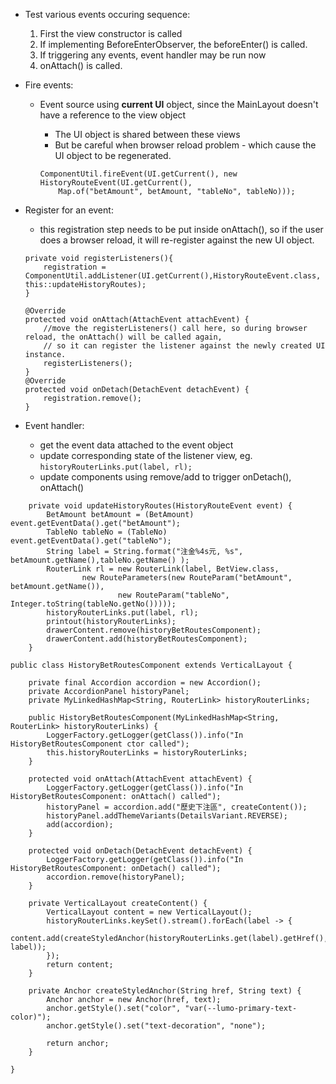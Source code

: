 - Test various events occuring sequence:
    1. First the view constructor is called
    2. If implementing BeforeEnterObserver, the beforeEnter() is called.
    3. If triggering any events, event handler may be run now
    4. onAttach() is called. 
- Fire events:
    - Event source using **current UI** object, since the MainLayout doesn't have a reference to the view object
        - The UI object is shared between these views
        - But be careful when browser reload problem -  which cause the UI object to be regenerated.

        ```
        ComponentUtil.fireEvent(UI.getCurrent(), new HistoryRouteEvent(UI.getCurrent(),
            Map.of("betAmount", betAmount, "tableNo", tableNo)));
        ```
- Register for an event:
    - this registration step needs to be put inside onAttach(), so if the user does a browser reload, it will re-register against the new UI object.

    ```
    private void registerListeners(){
        registration = ComponentUtil.addListener(UI.getCurrent(),HistoryRouteEvent.class, this::updateHistoryRoutes);
    }

    @Override
    protected void onAttach(AttachEvent attachEvent) {
        //move the registerListeners() call here, so during browser reload, the onAttach() will be called again,
        // so it can register the listener against the newly created UI instance.
        registerListeners();
    }
    @Override
    protected void onDetach(DetachEvent detachEvent) {
        registration.remove();
    }
    ```
- Event handler:
    - get the event data attached to the event object
    - update corresponding state of the listener view, eg. `historyRouterLinks.put(label, rl);`
    - update components using remove/add to trigger onDetach(), onAttach()

```
    private void updateHistoryRoutes(HistoryRouteEvent event) {
        BetAmount betAmount = (BetAmount) event.getEventData().get("betAmount");
        TableNo tableNo = (TableNo) event.getEventData().get("tableNo");
        String label = String.format("注金%4s元, %s", betAmount.getName(),tableNo.getName() );
        RouterLink rl = new RouterLink(label, BetView.class,
                new RouteParameters(new RouteParam("betAmount",  betAmount.getName()),
                        new RouteParam("tableNo", Integer.toString(tableNo.getNo()))));
        historyRouterLinks.put(label, rl);
        printout(historyRouterLinks);
        drawerContent.remove(historyBetRoutesComponent);
        drawerContent.add(historyBetRoutesComponent);
    }

```

```
public class HistoryBetRoutesComponent extends VerticalLayout {

    private final Accordion accordion = new Accordion();
    private AccordionPanel historyPanel;
    private MyLinkedHashMap<String, RouterLink> historyRouterLinks;

    public HistoryBetRoutesComponent(MyLinkedHashMap<String, RouterLink> historyRouterLinks) {
        LoggerFactory.getLogger(getClass()).info("In HistoryBetRoutesComponent ctor called");
        this.historyRouterLinks = historyRouterLinks;
    }

    protected void onAttach(AttachEvent attachEvent) {
        LoggerFactory.getLogger(getClass()).info("In HistoryBetRoutesComponent: onAttach() called");
        historyPanel = accordion.add("歷史下注區", createContent());
        historyPanel.addThemeVariants(DetailsVariant.REVERSE);
        add(accordion);
    }

    protected void onDetach(DetachEvent detachEvent) {
        LoggerFactory.getLogger(getClass()).info("In HistoryBetRoutesComponent: onDetach() called");
        accordion.remove(historyPanel);
    }

    private VerticalLayout createContent() {
        VerticalLayout content = new VerticalLayout();
        historyRouterLinks.keySet().stream().forEach(label -> {
            content.add(createStyledAnchor(historyRouterLinks.get(label).getHref(), label));
        });
        return content;
    }

    private Anchor createStyledAnchor(String href, String text) {
        Anchor anchor = new Anchor(href, text);
        anchor.getStyle().set("color", "var(--lumo-primary-text-color)");
        anchor.getStyle().set("text-decoration", "none");

        return anchor;
    }

}
```